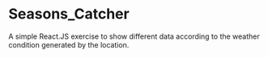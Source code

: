 # Seasons_Catcher
A simple React.JS exercise to show different data according to the weather condition generated by the location. 

